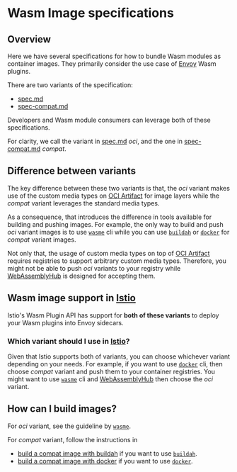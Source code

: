 # Wasm Image specifications

## Overview

Here we have several specifications for how to bundle Wasm modules as container images. 
They primarily consider the use case of [Envoy] Wasm plugins.

There are two variants of the specification:
- [spec.md](spec.md)
- [spec-compat.md](spec-compat.md)

Developers and Wasm module consumers can leverage both of these specifications. 

For clarity, we call the variant in [spec.md](spec.md) *oci*, and the one in [spec-compat.md](spec-compat.md) *compat*.

## Difference between variants

The key difference between these two variants is that, the *oci* variant makes use of the custom media types on [OCI Artifact] for image layers while the *compat* variant leverages the standard media types.

As a consequence, that introduces the difference in tools available for building and pushing images. 
For example, the only way to build and push *oci* variant images is to use [`wasme`] cli while you can use [`buildah`] or [`docker`] for *compat* variant images.

Not only that, the usage of custom media types on top of [OCI Artifact] requires registries to support arbitrary custom media types. Therefore, you might not be able to push *oci* variants to your registry while [WebAssemblyHub] is designed for accepting them.

## Wasm image support in [Istio]

Istio's Wasm Plugin API has support for **both of these variants** to deploy your Wasm plugins into Envoy sidecars. 

### Which variant should I use in [Istio]?

Given that Istio supports both of variants, you can choose whichever variant depending on your needs. For example, if you want to use [`docker`] cli, then choose *compat* variant and push them to your container registries. You might want to use [`wasme`] cli and [WebAssemblyHub] then choose the *oci* variant.

## How can I build images?

For *oci* variant, see the guideline by [`wasme`].

For *compat* variant, follow the instructions in 
- [build a compat image with buildah](spec-compat.md#appendix-1-build-a-compat-image-with-buildah) if you want to use [`buildah`].
- [build a compat image with docker](spec-compat.md#appendix-2-build-a-compat-image-with-docker-cli) if you want to use [`docker`].


[Envoy]: https://github.com/envoyproxy/envoy
[Istio]: https://github.com/istio/istio
[OCI Artifact]: https://github.com/opencontainers/artifacts
[WebAssemblyHub]: https://webassemblyhub.io/

[`docker`]: https://docs.docker.com/engine/reference/commandline/cli/
[`buildah`]: https://github.com/containers/buildah
[`wasme`]: https://docs.solo.io/web-assembly-hub/latest/installation/
